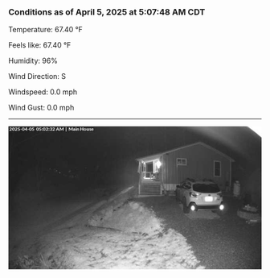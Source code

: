 ### Conditions as of April 5, 2025 at 5:07:48 AM CDT 

Temperature: 67.40 &deg;F

Feels like: 67.40 &deg;F

Humidity: 96%

Wind Direction: S

Windspeed: 0.0 mph

Wind Gust: 0.0 mph

---

<img src="./images/latest.jpeg"/>

